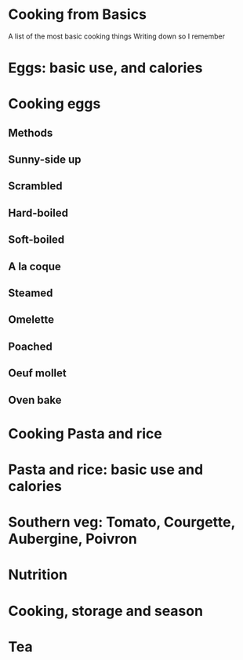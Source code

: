 # Cooking from Basics
A list of the most basic cooking things
Writing down so I remember

# Eggs: basic use, and calories
# Cooking eggs
## Methods

## Sunny-side up
## Scrambled
## Hard-boiled
## Soft-boiled
## A la coque
## Steamed
## Omelette
## Poached
## Oeuf mollet
## Oven bake

# Cooking Pasta and rice

# Pasta and rice: basic use and calories

# Southern veg: Tomato, Courgette, Aubergine, Poivron

# Nutrition

# Cooking, storage and season

# Tea
